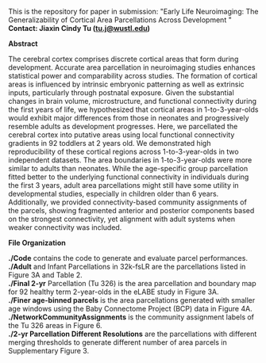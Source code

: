 This is the repository for paper in submission: "Early Life Neuroimaging: The Generalizability of Cortical Area Parcellations Across Development <insert name here>"
**Contact: Jiaxin Cindy Tu (tu.j@wustl.edu)**

**Abstract**

<p>The cerebral cortex comprises discrete cortical areas that form during development. Accurate area parcellation in neuroimaging studies enhances statistical power and comparability across studies. The formation of cortical areas is influenced by intrinsic embryonic patterning as well as extrinsic inputs, particularly through postnatal exposure. Given the substantial changes in brain volume, microstructure, and functional connectivity during the first years of life, we hypothesized that cortical areas in 1-to-3-year-olds would exhibit major differences from those in neonates and progressively resemble adults as development progresses.
Here, we parcellated the cerebral cortex into putative areas using local functional connectivity gradients in 92 toddlers at 2 years old. We demonstrated high reproducibility of these cortical regions across 1-to-3-year-olds in two independent datasets. The area boundaries in 1-to-3-year-olds were more similar to adults than neonates. While the age-specific group parcellation fitted better to the underlying functional connectivity in individuals during the first 3 years, adult area parcellations might still have some utility in developmental studies, especially in children older than 6 years. Additionally, we provided connectivity-based community assignments of the parcels, showing fragmented anterior and posterior components based on the strongest connectivity, yet alignment with adult systems when weaker connectivity was included. </p>

**File Organization**

**./Code** contains the code to generate and evaluate parcel performances.<br>
**./Adult** and Infant Parcellations in 32k-fsLR are the parcellations listed in Figure 3A and Table 2.<br>
**./Final 2-yr** Parcellation (Tu 326) is the area parcellation and boundary map for 92 healthy term 2-year-olds in the eLABE study in Figure 3A.<br>
**./Finer age-binned parcels** is the area parcellations generated with smaller age windows using the Baby Connectome Project (BCP) data in Figure 4A.<br>
**./NetworkCommunityAssignments** is the community assignment labels of the Tu 326 areas in Figure 6.<br>
**./2-yr Parcellation Different Resolutions** are the parcellations with different merging thresholds to generate different number of area parcels in Supplementary Figure 3.<br>
